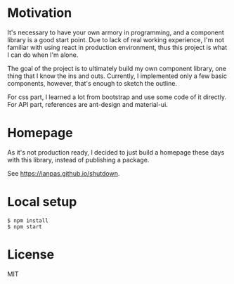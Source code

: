 # Motivation
It's necessary to have your own armory in programming, and a component library is a good start point. Due to lack of real working experience, I'm not familiar with using react in production environment, thus this project is what I can do when I'm alone. 

The goal of the project is to ultimately build my own component library, one thing that I know the ins and outs. Currently, I implemented only a few basic components, however, that's enough to sketch the outline.

For css part, I learned a lot from bootstrap and use some code of it directly. For API part, references are ant-design and material-ui.

# Homepage

As it's not production ready, I decided to just build a homepage these days with this library, instead of publishing a package.

See https://ianpas.github.io/shutdown.

# Local setup

```
$ npm install
$ npm start
```

# License

MIT